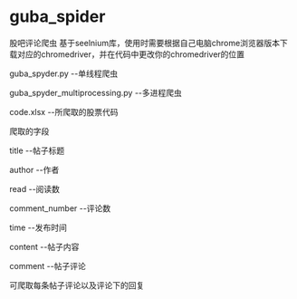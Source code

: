 # guba_spider
股吧评论爬虫
基于seelnium库，使用时需要根据自己电脑chrome浏览器版本下载对应的chromedriver，并在代码中更改你的chromedriver的位置

guba_spyder.py --单线程爬虫

guba_spyder_multiprocessing.py --多进程爬虫

code.xlsx --所爬取的股票代码



爬取的字段

title --帖子标题

author --作者

read --阅读数

comment_number --评论数

time --发布时间

content --帖子内容

comment --帖子评论



可爬取每条帖子评论以及评论下的回复
